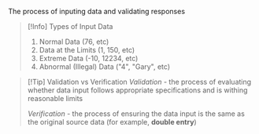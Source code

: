 The process of inputing data and validating responses

> [!Info] Types of Input Data
> 1. Normal Data (76, etc)
> 2. Data at the Limits (1, 150, etc)
> 3. Extreme Data (-10, 12234, etc)
> 4. Abnormal (Illegal) Data ("4", "Gary", etc)

> [!Tip] Validation vs Verification 
> *Validation* - the process of evaluating whether data input follows appropriate specifications and is withing reasonable limits
> 
> *Verification* - the process of ensuring the data input is the same as the original source data (for example, **double entry**) 

